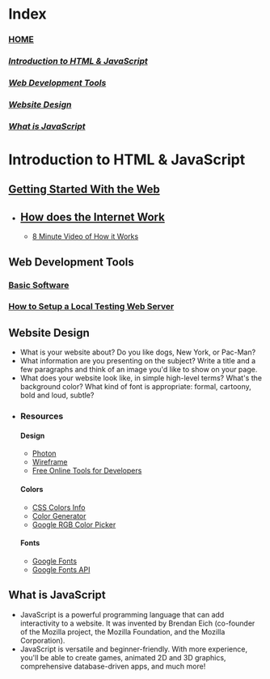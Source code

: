# Index
### [HOME](./README.md)
### [_Introduction to HTML & JavaScript_](#introduction-to-html--javascript-1)
### [_Web Development Tools_](#web-development-tools-1)
### [_Website Design_](#website-design-1)
### [_What is JavaScript_](#what-is-javascript-1)  

# Introduction to HTML & JavaScript

## [Getting Started With the Web](https://developer.mozilla.org/en-US/docs/Learn/Getting_started_with_the_web)
- ## [How does the Internet Work](https://developer.mozilla.org/en-US/docs/Learn/Common_questions/How_does_the_Internet_work)  
  - [8 Minute Video of How it Works](https://www.youtube.com/watch?v=x3c1ih2NJEg)  

## Web Development Tools
### [Basic Software](https://developer.mozilla.org/en-US/docs/Learn/Getting_started_with_the_web/Installing_basic_software)
### [How to Setup a Local Testing Web Server](https://developer.mozilla.org/en-US/docs/Learn/Common_questions/set_up_a_local_testing_server)

## Website Design
- What is your website about? Do you like dogs, New York, or Pac-Man?
- What information are you presenting on the subject? Write a title and a few paragraphs and think of an image you'd like to show on your page.
- What does your website look like, in simple high-level terms? What's the background color? What kind of font is appropriate: formal, cartoony, bold and loud, subtle?
- ### Resources
  #### Design
  - [Photon](https://design.firefox.com/photon/)
  - [Wireframe](https://wireframe.cc/)
  - [Free Online Tools for Developers](https://www.freeformatter.com/)
  #### Colors  
    - [CSS Colors Info](https://developer.mozilla.org/en-US/docs/Web/CSS/color_value) 
    - [Color Generator](https://coolors.co/generate)
    - [Google RGB Color Picker](https://www.google.com/search?q=rgb+color+picker)
  #### Fonts
    - [Google Fonts](https://fonts.google.com/)
    - [Google Fonts API](https://developers.google.com/fonts/docs/getting_started)

## What is JavaScript
- JavaScript is a powerful programming language that can add interactivity to a website. It was invented by Brendan Eich \(co-founder of the Mozilla project, the Mozilla Foundation, and the Mozilla Corporation\).
- JavaScript is versatile and beginner-friendly. With more experience, you'll be able to create games, animated 2D and 3D graphics, comprehensive database-driven apps, and much more! 
